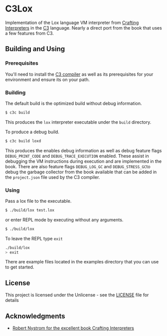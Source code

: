 # C3Lox

Implementation of the Lox language VM interpreter from [Crafting Interpreters](https://github.com/munificent/craftinginterpreters) in the [C3](https://github.com/c3lang/c3c) language. Nearly a direct port from the book that uses a few features from C3.

## Building and Using

### Prerequisites

You'll need to install the [C3 compiler](https://github.com/c3lang/c3c/releases/tag/latest) as well as its prerequisites for your environment and ensure its on your path.

### Building

The default build is the optimized build without debug information.

```bash
$ c3c build
```
This produces the ```lox``` interpreter executable under the ```build``` directory.

To produce a debug build.

```bash
$ c3c build loxd
```
This produces the enables debug information as well as debug feature flags 
```DEBUG_PRINT_CODE``` and ```DEBUG_TRACE_EXECUTION``` enabled. These assist in debugging the VM instructions during execution and are implemented in the book. There are also feature flags ```DEBUG_LOG_GC``` and ```DEBUG_STRESS_GC```to debug the garbage collector from the book available that can be added in the ```project.json``` file used by the C3 compiler.

### Using

Pass a lox file to the executable.

```bash
$ ./build/lox test.lox
```
or enter REPL mode by executing without any arguments.

```bash
$ ./build/lox
```
To leave the REPL type ```exit```

```bash
./build/lox
> exit
```

There are example files located in the examples directory that you can use to get started.

## License

This project is licensed under the Unlicense - see the [LICENSE](LICENSE) file for details

## Acknowledgments

* [Robert Nystrom for the excellent book Crafting Interpreters](https://craftinginterpreters.com/)
